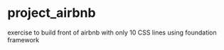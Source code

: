 # project_airbnb
exercise to build front of airbnb with only 10 CSS lines using foundation framework
